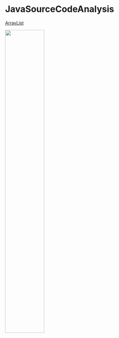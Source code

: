 # JavaSourceCodeAnalysis

 [ArrayList](https://github.com/Augustvic/JavaSourceCodeAnalysis/blob/master/src/Collections/ArrayList.java)

<img src="https://github.com/Augustvic/JavaSourceCodeAnalysis/blob/master/images/ArrayList.png" width=50% />
